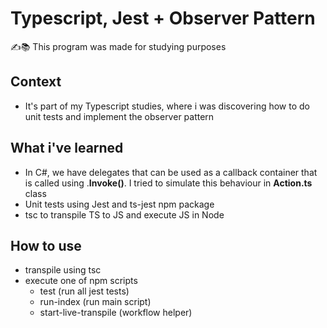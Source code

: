 # Typescript, Jest + Observer Pattern
✍️📚 This program was made for studying purposes

## Context
- It's part of my Typescript studies, where i was discovering how to do unit tests and implement the observer pattern

## What i've learned
- In C#, we have delegates that can be used as a callback container that is called using .**Invoke()**. I tried to simulate this behaviour in **Action.ts** class
- Unit tests using Jest and ts-jest npm package
- tsc to transpile TS to JS and execute JS in Node

## How to use
- transpile using tsc
- execute one of npm scripts
  - test (run all jest tests)
  - run-index (run main script)
  - start-live-transpile (workflow helper)
